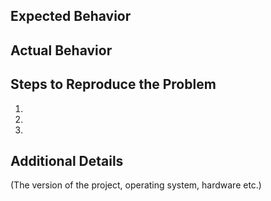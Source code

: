 ## Expected Behavior 


## Actual Behavior


## Steps to Reproduce the Problem

  1. 
  1. 
  1. 

## Additional Details
(The version of the project, operating system, hardware etc.)
